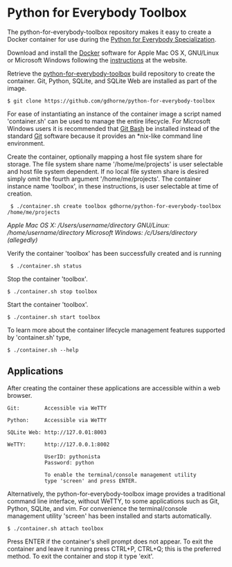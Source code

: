 # Python for Everybody Toolbox

The python-for-everybody-toolbox repository makes it easy to create a Docker
container for use during the 
[Python for Everybody Specialization](https://www.coursera.org/specializations/python).

Download and install the [Docker](https://www.docker.com/) software for Apple
Mac OS X, GNU/Linux or Microsoft Windows following the
[instructions](http://docs.docker.com/linux/started/) at the website.

Retrieve the
[python-for-everybody-toolbox](https://github.com/gdhorne/python-for-everybody-toolbox)
build repository to create the container. Git, Python, SQLite, and SQLite Web
are installed as part of the image.

	$ git clone https://github.com/gdhorne/python-for-everybody-toolbox

For ease of instantiating an instance of the container image a script named
'container.sh' can be used to manage the entire lifecycle. For Microsoft Windows
users it is recommended that [Git Bash](https://git-for-windows.github.io/) be
installed instead of the standard [Git](https://git-scm.com) software because
it provides an *nix-like command line environment.

Create the container, optionally mapping a host file system share for storage.
The file system share name '/home/me/projects' is user selectable and host
file system dependent. If no local file system share is desired simply omit the
fourth argument '/home/me/projects'. The container instance name 'toolbox',
in these instructions, is user selectable at time of creation.

     $ ./container.sh create toolbox gdhorne/python-for-everybody-toolbox /home/me/projects  

*Apple Mac OS X: /Users/username/directory*
*GNU/Linux: /home/username/directory*
*Microsoft Windows: /c/Users/directory (allegedly)*

Verify the container 'toolbox' has been successfully created and is running

     $ ./container.sh status

Stop the container 'toolbox'.

	$ ./container.sh stop toolbox

Start the container 'toolbox'.

	$ ./container.sh start toolbox

To learn more about the container lifecycle management features supported by 'container.sh' type,

	$ ./container.sh --help


## Applications

After creating the container these applications are accessible within a web 
browser.

	Git:		Accessible via WeTTY

	Python:		Accessible via WeTTY

	SQLite Web:	http://127.0.01:8003

	WeTTY:		http://127.0.0.1:8002

				UserID: pythonista
				Password: python 

				To enable the terminal/console management utility 
				type 'screen' and press ENTER.


Alternatively, the python-for-everybody-toolbox image provides a traditional 
command line interface, without WeTTY, to some applications such as Git, 
Python, SQLite, and vim. For convenience the terminal/console management utility 
'screen' has been installed and starts automatically.

	$ ./container.sh attach toolbox

Press ENTER if the container's shell prompt does not appear. To exit the 
container and leave it running press CTRL+P, CTRL+Q; this is the preferred 
method. To exit the container and stop it type 'exit'.
